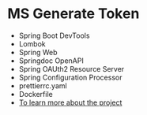 # MS Generate Token

- Spring Boot DevTools
- Lombok
- Spring Web
- Springdoc OpenAPI
- Spring OAUth2 Resource Server  
- Spring Configuration Processor  
- prettierrc.yaml
- Dockerfile
- [To learn more about the project](/src/main/resources/static/DOC.md)  